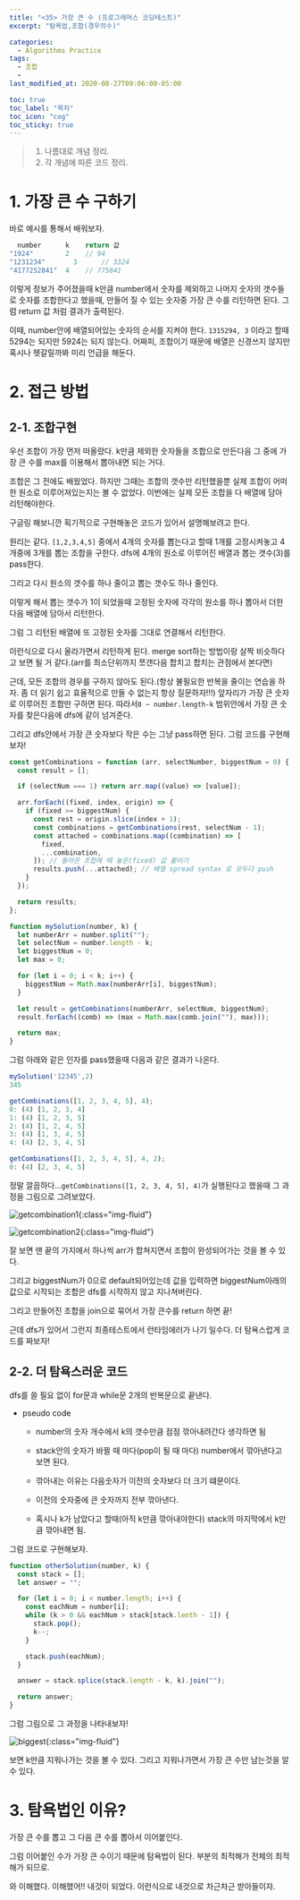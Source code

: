 ```yaml
---
title: "<35> 가장 큰 수 (프로그래머스 코딩테스트)"
excerpt: "탐욕법,조합(경우의수)"

categories:
  - Algorithms Practice
tags:
  - 조합
  -
last_modified_at: 2020-08-27T09:06:00-05:00

toc: true
toc_label: "목차"
toc_icon: "cog"
toc_sticky: true
---
```


> 1. 나름대로 개념 정리.
> 2. 각 개념에 따른 코드 정리.

# 1. 가장 큰 수 구하기

바로 예시를 통해서 배워보자.

```javascript
  number      k    return 값
"1924"	      2	   // 94
"1231234"	    3	   // 3324
"4177252841"  4    // 775841
```

이렇게 정보가 주어졌을때 k만큼 number에서 숫자를 제외하고 나머지 숫자의 갯수들로 숫자를 조합한다고 했을때, 만들어 질 수 있는 숫자중 가장 큰 수를 리턴하면 된다. 그럼 return 값 처럼 결과가 출력된다.

이때, number안에 배열되어있는 숫자의 순서를 지켜야 한다. `1315294, 3` 이라고 할때 5294는 되지만 5924는 되지 않는다. 어짜피, 조합이기 때문에 배열은 신경쓰지 않지만 혹시나 헷갈릴까봐 미리 언급을 해둔다.

# 2. 접근 방법

## 2-1. 조합구현

우선 조합이 가장 먼저 떠올랐다. k만큼 제외한 숫자들을 조합으로 만든다음 그 중에 가장 큰 수를 max를 이용해서 뽑아내면 되는 거다.

조합은 그 전에도 배웠었다. 하지만 그때는 조합의 갯수만 리턴했을뿐 실제 조합이 어떠한 원소로 이루어져있는지는 볼 수 없었다. 이번에는 실제 모든 조합을 다 배열에 담아 리턴해야한다.

구글링 해보니깐 획기적으로 구현해놓은 코드가 있어서 설명해보려고 한다.

원리는 같다. `[1,2,3,4,5]` 중에서 4개의 숫자를 뽑는다고 할때 1개를 고정시켜놓고 4개중에 3개를 뽑는 조합을 구한다. dfs에 4개의 원소로 이루어진 배열과 뽑는 갯수(3)를 pass한다.

그리고 다시 원소의 갯수를 하나 줄이고 뽑는 갯수도 하나 줄인다.

이렇게 해서 뽑는 갯수가 1이 되었을때 고정된 숫자에 각각의 원소를 하나 뽑아서 더한 다음 배열에 담아서 리턴한다.

그럼 그 리턴된 배열에 또 고정된 숫자를 그대로 연결해서 리턴한다.

이런식으로 다시 올라가면서 리턴하게 된다. merge sort하는 방법이랑 살짝 비슷하다고 보면 될 거 같다.(arr를 최소단위까지 쪼갠다음 합치고 합치는 관점에서 본다면)

근데, 모든 조합의 경우를 구하지 않아도 된다.(항상 불필요한 반복을 줄이는 연습을 하자. 좀 더 읽기 쉽고 효율적으로 만들 수 없는지 항상 질문하자!!!) 앞자리가 가장 큰 숫자로 이루어진 조합만 구하면 된다. 따라서`0 ~ number.length-k` 범위안에서 가장 큰 숫자를 찾은다음에 dfs에 같이 넘겨준다.

그리고 dfs안에서 가장 큰 숫자보다 작은 수는 그냥 pass하면 된다. 그럼 코드를 구현해보자!

```javascript
const getCombinations = function (arr, selectNumber, biggestNum = 0) {
  const result = [];

  if (selectNum === 1) return arr.map((value) => [value]);

  arr.forEach((fixed, index, origin) => {
    if (fixed >= biggestNum) {
      const rest = origin.slice(index + 1);
      const combinations = getCombinations(rest, selectNum - 1);
      const attached = combinations.map((combination) => [
        fixed,
        ...combination,
      ]); // 돌아온 조합에 떼 놓은(fixed) 값 붙이기
      results.push(...attached); // 배열 spread syntax 로 모두다 push
    }
  });

  return results;
};

function mySolution(number, k) {
  let numberArr = number.split("");
  let selectNum = number.length - k;
  let biggestNum = 0;
  let max = 0;

  for (let i = 0; i < k; i++) {
    biggestNum = Math.max(numberArr[i], biggestNum);
  }

  let result = getCombinations(numberArr, selectNum, biggestNum);
  result.forEach((comb) => (max = Math.max(comb.join(""), max)));

  return max;
}
```

그럼 아래와 같은 인자를 pass했을때 다음과 같은 결과가 나온다.

```javascript
mySolution('12345',2)
345

getCombinations([1, 2, 3, 4, 5], 4);
0: (4) [1, 2, 3, 4]
1: (4) [1, 2, 3, 5]
2: (4) [1, 2, 4, 5]
3: (4) [1, 3, 4, 5]
4: (4) [2, 3, 4, 5]

getCombinations([1, 2, 3, 4, 5], 4, 2);
0: (4) [2, 3, 4, 5]
```

정말 깔끔하다...`getCombinations([1, 2, 3, 4, 5], 4)`가 실행된다고 했을때 그 과정을 그림으로 그려보았다.

![getcombination1](https://yeonghunko.github.io/assets/img/algorithms/getcombination1.jpg){:class="img-fluid"}

![getcombination2](https://yeonghunko.github.io/assets/img/algorithms/getcombination2.jpg){:class="img-fluid"}

잘 보면 맨 끝의 가지에서 하나씩 arr가 합쳐지면서 조합이 완성되어가는 것을 볼 수 있다.

그리고 biggestNum가 0으로 default되어있는데 값을 입력하면 biggestNum아래의 값으로 시작되는 조합은 dfs를 시작하지 않고 지나쳐버린다.

그리고 만들어진 조합을 join으로 묶어서 가장 큰수를 return 하면 끝!

근데 dfs가 있어서 그런지 최종테스트에서 런타임에러가 나기 일수다. 더 탐욕스럽게 코드를 짜보자!

## 2-2. 더 탐욕스러운 코드

dfs를 쓸 필요 없이 for문과 while문 2개의 반복문으로 끝낸다.

- pseudo code

  - number의 숫자 개수에서 k의 갯수만큼 점점 깎아내려간다 생각하면 됨

  - stack안의 숫자가 바뀔 때 마다(pop이 될 때 마다) number에서 깎아낸다고 보면 된다.

  - 깎아내는 이유는 다음숫자가 이전의 숫자보다 더 크기 떄문이다.

  - 이전의 숫자중에 큰 숫자까지 전부 깎아낸다.

  - 혹시나 k가 남았다고 할때(아직 k만큼 깎아내야한다) stack의 마지막에서 k만큼 깎아내면 됨.

그럼 코드로 구현해보자.

```javascript
function otherSolution(number, k) {
  const stack = [];
  let answer = "";

  for (let i = 0; i < number.length; i++) {
    const eachNum = number[i];
    while (k > 0 && eachNum > stack[stack.lenth - 1]) {
      stack.pop();
      k--;
    }

    stack.push(eachNum);
  }

  answer = stack.splice(stack.length - k, k).join("");

  return answer;
}
```

그럼 그림으로 그 과정을 나타내보자!

![biggest](https://yeonghunko.github.io/assets/img/algorithms/biggest.jpg){:class="img-fluid"}

보면 k만큼 지워나가는 것을 볼 수 있다. 그리고 지워나가면서 가장 큰 수만 남는것을 알 수 있다.

# 3. 탐욕법인 이유?

가장 큰 수를 뽑고 그 다음 큰 수를 뽑아서 이어붙인다.

그럼 이어붙인 수가 가장 큰 수이기 때문에 탐욕법이 된다. 부분의 최적해가 전체의 최적해가 되므로.

와 이해했다. 이해했어!! 내것이 되었다. 이런식으로 내것으로 차근차근 받아들이자.
